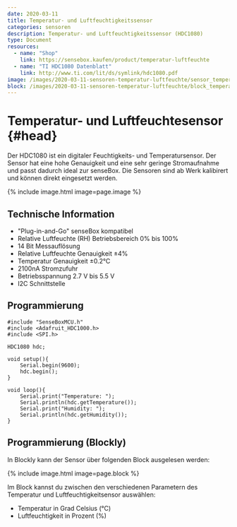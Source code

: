 ```yaml
---
date: 2020-03-11
title: Temperatur- und Luftfeuchtigkeitssensor
categories: sensoren
description: Temperatur- und Luftfeuchtigkeitssensor (HDC1080)
type: Document
resources:
  - name: "Shop"
    link: https://sensebox.kaufen/product/temperatur-luftfeuchte
  - name: "TI HDC1080 Datenblatt"
    link: http://www.ti.com/lit/ds/symlink/hdc1080.pdf
image: /images/2020-03-11-sensoren-temperatur-luftfeuchte/sensor_temperatur_luftfeuchte.png
block: /images/2020-03-11-sensoren-temperatur-luftfeuchte/block_temperatur_luftfeuchte.svg
---
```


# Temperatur- und Luftfeuchtesensor {#head}
Der HDC1080 ist ein digitaler Feuchtigkeits- und Temperatursensor. Der Sensor hat eine hohe Genauigkeit und eine sehr geringe Stromaufnahme und passt dadurch ideal zur senseBox. Die Sensoren sind ab Werk kalibirert und können direkt eingesetzt werden. 


{% include image.html image=page.image %}

## Technische Information

* "Plug-in-and-Go" senseBox kompatibel
* Relative Luftfeuchte (RH) Betriebsbereich 0% bis 100%
* 14 Bit Messauflösung
* Relative Luftfeuchte Genauigkeit ±4%
* Temperatur Genauigkeit ±0.2°C
* 2100nA Stromzufuhr
* Betriebsspannung 2.7 V bis 5.5 V
* I2C Schnittstelle


## Programmierung

```arduino
#include "SenseBoxMCU.h"
#include <Adafruit_HDC1000.h>
#include <SPI.h>

HDC1080 hdc;

void setup(){
    Serial.begin(9600);
    hdc.begin();
}

void loop(){
    Serial.print("Temperature: ");
    Serial.println(hdc.getTemperature());
    Serial.print("Humidity: ");
    Serial.println(hdc.getHumidity());
}
```


## Programmierung (Blockly)

In Blockly kann der Sensor über folgenden Block ausgelesen werden:

{% include image.html image=page.block %}

Im Block kannst du zwischen den verschiedenen Parametern des Temperatur und Luftfeuchtigkeitsensor auswählen:

- Temperatur in Grad Celsius (°C)
- Luftfeuchtigkeit in Prozent (%)
